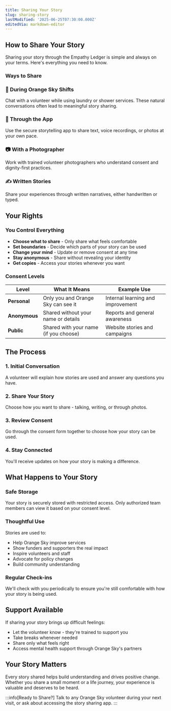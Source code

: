 ```yaml
---
title: Sharing Your Story
slug: sharing-story
lastModified: '2025-06-25T07:30:00.000Z'
editedVia: markdown-editor
---
```


## How to Share Your Story

Sharing your story through the Empathy Ledger is simple and always on your terms. Here's everything you need to know.

### Ways to Share

<div className="grid grid-cols-2 gap-4">

### 💬 During Orange Sky Shifts
Chat with a volunteer while using laundry or shower services. These natural conversations often lead to meaningful story sharing.

### 📱 Through the App
Use the secure storytelling app to share text, voice recordings, or photos at your own pace.

### 📷 With a Photographer
Work with trained volunteer photographers who understand consent and dignity-first practices.

### ✍️ Written Stories
Share your experiences through written narratives, either handwritten or typed.

</div>

## Your Rights

### You Control Everything

- **Choose what to share** - Only share what feels comfortable
- **Set boundaries** - Decide which parts of your story can be used
- **Change your mind** - Update or remove consent at any time
- **Stay anonymous** - Share without revealing your identity
- **Get copies** - Access your stories whenever you want

### Consent Levels

| Level | What It Means | Example Use |
|-------|--------------|-------------|
| **Personal** | Only you and Orange Sky can see it | Internal learning and improvement |
| **Anonymous** | Shared without your name or details | Reports and general awareness |
| **Public** | Shared with your name (if you choose) | Website stories and campaigns |

## The Process

### 1. Initial Conversation
A volunteer will explain how stories are used and answer any questions you have.

### 2. Share Your Story
Choose how you want to share - talking, writing, or through photos.

### 3. Review Consent
Go through the consent form together to choose how your story can be used.

### 4. Stay Connected
You'll receive updates on how your story is making a difference.

## What Happens to Your Story

### Safe Storage
Your story is securely stored with restricted access. Only authorized team members can view it based on your consent level.

### Thoughtful Use
Stories are used to:
- Help Orange Sky improve services
- Show funders and supporters the real impact
- Inspire volunteers and staff
- Advocate for policy changes
- Build community understanding

### Regular Check-ins
We'll check with you periodically to ensure you're still comfortable with how your story is being used.

## Support Available

If sharing your story brings up difficult feelings:
- Let the volunteer know - they're trained to support you
- Take breaks whenever needed
- Share only what feels right
- Access mental health support through Orange Sky's partners

## Your Story Matters

Every story shared helps build understanding and drives positive change. Whether you share a small moment or a life journey, your experience is valuable and deserves to be heard.

:::info[Ready to Share?]
Talk to any Orange Sky volunteer during your next visit, or ask about accessing the story sharing app.
:::